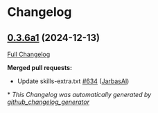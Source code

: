 # Changelog

## [0.3.6a1](https://github.com/OpenVoiceOS/ovos-core/tree/0.3.6a1) (2024-12-13)

[Full Changelog](https://github.com/OpenVoiceOS/ovos-core/compare/0.3.5...0.3.6a1)

**Merged pull requests:**

- Update skills-extra.txt [\#634](https://github.com/OpenVoiceOS/ovos-core/pull/634) ([JarbasAl](https://github.com/JarbasAl))



\* *This Changelog was automatically generated by [github_changelog_generator](https://github.com/github-changelog-generator/github-changelog-generator)*
